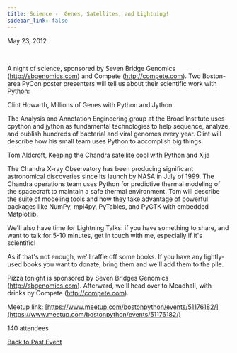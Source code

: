 ```yaml
---
title: Science -  Genes, Satellites, and Lightning!
sidebar_link: false
---
```


May 23, 2012


   

A night of science, sponsored by Seven Bridge Genomics (http://sbgenomics.com) and Compete (http://compete.com). Two Boston-area PyCon poster presenters will tell us about their scientific work with Python:

Clint Howarth, Millions of Genes with Python and Jython

The Analysis and Annotation Engineering group at the Broad Institute uses cpython and jython as fundamental technologies to help sequence, analyze, and publish hundreds of bacterial and viral genomes every year. Clint will describe how his small team uses Python to accomplish big things.

Tom Aldcroft, Keeping the Chandra satellite cool with Python and Xija

The Chandra X-ray Observatory has been producing significant astronomical discoveries since its launch by NASA in July of 1999. The Chandra operations team uses Python for predictive thermal modeling of the spacecraft to maintain a safe thermal environment. Tom will describe the suite of modeling tools and how they take advantage of powerful packages like NumPy, mpi4py, PyTables, and PyGTK with embedded Matplotlib.

We'll also have time for Lightning Talks: if you have something to share, and want to talk for 5-10 minutes, get in touch with me, especially if it's scientific!

As if that's not enough, we'll raffle off some books. If you have any lightly-used books you want to donate, bring them and we'll add them to the pile.

Pizza tonight is sponsored by Seven Bridges Genomics (http://sbgenomics.com). Afterward, we'll head over to Meadhall, with drinks by Compete (http://compete.com).


Meetup link: [https://www.meetup.com/bostonpython/events/51176182/](https://www.meetup.com/bostonpython/events/51176182/)

140 attendees

[Back to Past Event](past-events.md)